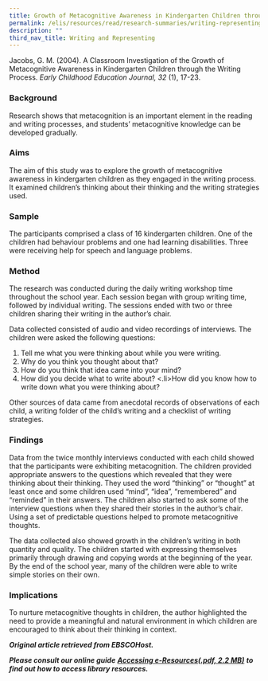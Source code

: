```yaml
---
title: Growth of Metacognitive Awareness in Kindergarten Children through Writing
permalink: /elis/resources/read/research-summaries/writing-representing/metacognitive-awareness-in-kindergarten/
description: ""
third_nav_title: Writing and Representing
---
```

Jacobs, G. M. (2004). A Classroom Investigation of the Growth of Metacognitive Awareness in Kindergarten Children through the Writing Process.&nbsp;_Early Childhood Education Journal, 32_&nbsp;(1), 17-23.

### Background

Research shows that metacognition is an important element in the reading and writing processes, and students’ metacognitive knowledge can be developed gradually.

### Aims

The aim of this study was to explore the growth of metacognitive awareness in kindergarten children as they engaged in the writing process. It examined children’s thinking about their thinking and the writing strategies used.

### Sample

The participants comprised a class of 16 kindergarten children. One of the children had behaviour problems and one had learning disabilities. Three were receiving help for speech and language problems.

### Method

The research was conducted during the daily writing workshop time throughout the school year. Each session began with group writing time, followed by individual writing. The sessions ended with two or three children sharing their writing in the author’s chair.

Data collected consisted of audio and video recordings of interviews. The children were asked the following questions:

1.  Tell me what you were thinking about while you were writing.
2.  Why do you think you thought about that?
3.  How do you think that idea came into your mind?
4.  How did you decide what to write about?
&lt;.li&gt;How did you know how to write down what you were thinking about?

Other sources of data came from anecdotal records of observations of each child, a writing folder of the child’s writing and a checklist of writing strategies.

### Findings

Data from the twice monthly interviews conducted with each child showed that the participants were exhibiting metacognition. The children provided appropriate answers to the questions which revealed that they were thinking about their thinking. They used the word “thinking” or “thought” at least once and some children used “mind”, “idea”, “remembered” and “reminded” in their answers. The children also started to ask some of the interview questions when they shared their stories in the author’s chair. Using a set of predictable questions helped to promote metacognitive thoughts.

The data collected also showed growth in the children’s writing in both quantity and quality. The children started with expressing themselves primarily through drawing and copying words at the beginning of the year. By the end of the school year, many of the children were able to write simple stories on their own.

### Implications

To nurture metacognitive thoughts in children, the author highlighted the need to provide a meaningful and natural environment in which children are encouraged to think about their thinking in context.


_**Original article retrieved from EBSCOHost.**_ 

_**Please consult our online guide**_&nbsp;**_[Accessing e-Resources(.pdf, 2.2 MB)](https://academyofsingaporeteachers-moe-edu-sg-admin.cwp.sg/elis/resources/read/research-summaries/writing-and-representing/18e45074-6b1b-4ac7-811f-1a8da16c4f81 "Accessing e-Resources")_**&nbsp;_**to find out how to access library resources.**_
